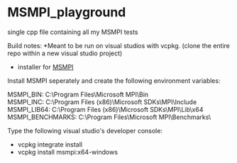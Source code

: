 # MSMPI_playground
single cpp file containing all my MSMPI tests

Build notes:
*Meant to be run on visual studios with vcpkg. (clone the entire repo within a new visual studio project) 
- installer for [MSMPI](https://www.microsoft.com/en-us/download/details.aspx?id=105289)

Install MSMPI seperately and create the following environment variables: 
  
MSMPI_BIN: C:\Program Files\Microsoft MPI\Bin\
MSMPI_INC: C:\Program Files (x86)\Microsoft SDKs\MPI\Include
MSMPI_LIB64: C:\Program Files (x86)\Microsoft SDKs\MPI\Lib\x64
MSMPI_BENCHMARKS: C:\Program Files\Microsoft MPI\Benchmarks\

Type the following visual studio's developer console: 

- vcpkg integrate install
- vcpkg install msmpi:x64-windows











